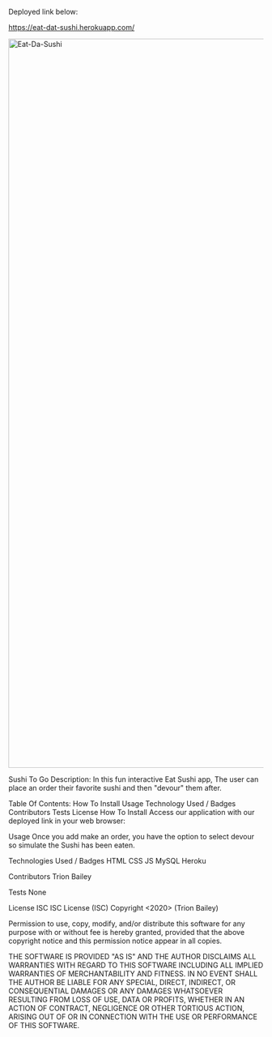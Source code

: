
Deployed link below:

https://eat-dat-sushi.herokuapp.com/

<img width="1440" alt="Eat-Da-Sushi" src="https://user-images.githubusercontent.com/60153876/77691228-eb253980-6f7a-11ea-8ec8-3e8747ede79d.png">

Sushi To Go
Description:
In this fun interactive Eat Sushi app, The user can place an order their favorite sushi and then "devour" them after. 

Table Of Contents:
How To Install
Usage
Technology Used / Badges
Contributors
Tests
License
How To Install
Access our application with our deployed link in your web browser:

Usage
Once you add make an order, you have the option to select devour so simulate the Sushi has been eaten.

Technologies Used / Badges
HTML CSS JS MySQL Heroku 

Contributors
Trion Bailey

Tests
None

License
ISC ISC License (ISC) Copyright <2020> (Trion Bailey)

Permission to use, copy, modify, and/or distribute this software for any purpose with or without fee is hereby granted, provided that the above copyright notice and this permission notice appear in all copies.

THE SOFTWARE IS PROVIDED "AS IS" AND THE AUTHOR DISCLAIMS ALL WARRANTIES WITH REGARD TO THIS SOFTWARE INCLUDING ALL IMPLIED WARRANTIES OF MERCHANTABILITY AND FITNESS. IN NO EVENT SHALL THE AUTHOR BE LIABLE FOR ANY SPECIAL, DIRECT, INDIRECT, OR CONSEQUENTIAL DAMAGES OR ANY DAMAGES WHATSOEVER RESULTING FROM LOSS OF USE, DATA OR PROFITS, WHETHER IN AN ACTION OF CONTRACT, NEGLIGENCE OR OTHER TORTIOUS ACTION, ARISING OUT OF OR IN CONNECTION WITH THE USE OR PERFORMANCE OF THIS SOFTWARE.
